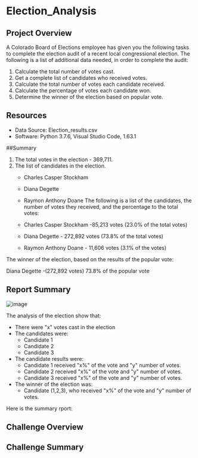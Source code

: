 # Election_Analysis
## Project Overview
A Colorado Board of Elections employee has given you the following tasks to complete the election audit of a recent local congressional election. The following is a list of additional data needed, in order to complete the audit:

1. Calculate the total number of votes cast. 
2. Get a complete list of candidates who received votes. 
3. Calculate the total number of votes each candidate received. 
4. Calculate the percentage of votes each candidate won. 
5. Determine the winner of the election based on popular vote.

## Resources
 - Data Source: Election_results.csv
 - Software: Python 3.7.6, Visual Studio Code,  1.63.1

##Summary
1. The total votes in the election - 369,711.
2. The list of candidates in the election.
    - Charles Casper Stockham
    - Diana Degette
    - Raymon Anthony Doane
The following is a list of the candidates, the number of votes they received, and the percentage to the total votes:

    - Charles Casper Stockham  -85,213 votes (23.0% of the total votes) 
    - Diana Degette - 272,892 votes (73.8% of the total votes)
    - Raymon Anthony Doane - 11,606 votes (3.1% of the votes)

The winner of the election, based on the results of the popular vote:

Diana Degette -(272,892 votes) 73.8% of the popular vote

## Report Summary

  ![image](https://user-images.githubusercontent.com/94253815/145691675-c9479bb7-9a7c-4458-a750-279ba915703c.png)



The analysis of the election show that:
 - There were "x" votes cast in the election
 - The candidates were:
    - Candidate 1
    - Candidate 2
    - Candidate 3
- The candidate results were:
    - Candidate 1 received "x%" of the vote and "y" number of votes.
    - Candidate 2 received "x%" of the vote and "y" number of votes.
    - Candidate 3 received "x%" of the vote and "y" number of votes.
- The winner of the election was:
    - Candidate (1,2,3), who received "x%" of the vote and "y" number of votes.

Here is the summary rport:




## Challenge Overview
## Challenge Summary
